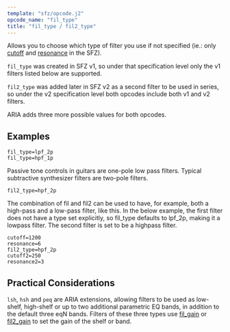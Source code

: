 ```yaml
---
template: "sfz/opcode.j2"
opcode_name: "fil_type"
title: "fil_type / fil2_type"
---
```

Allows you to choose which type of filter you use if not specified
(ie.: only [cutoff] and [resonance] in the SFZ).

`fil_type` was created in SFZ v1, so under that specification level only the
v1 filters listed below are supported.

`fil2_type` was added later in SFZ v2 as a second filter to be used in series,
so under the v2 specification level both opcodes include both v1 and v2 filters.

ARIA adds three more possible values for both opcodes.

## Examples

```sfz
fil_type=lpf_2p
fil_type=hpf_1p
```

Passive tone controls in guitars are one-pole low pass filters.
Typical subtractive synthesizer filters are two-pole filters.

```sfz
fil2_type=hpf_2p
```

The combination of fil and fil2 can be used to have, for
example, both a high-pass and a low-pass filter, like this.
In the below example, the first filter does not have a type
set explicitly, so fil_type defaults to lpf_2p, making it
a lowpass filter. The second filter is set to be a highpass filter.

```sfz
cutoff=1200
resonance=6
fil2_type=hpf_2p
cutoff2=250
resonance2=3
```

## Practical Considerations

`lsh`, `hsh` and `peq` are ARIA extensions, allowing filters to be used as low-shelf,
high-shelf or up to two additional parametric EQ bands,
in addition to the default three eqN bands.
Filters of these three types use [fil_gain] or [fil2_gain]
to set the gain of the shelf or band.


[cutoff]:    cutoff.md
[fil_gain]:  fil_gain.md
[fil2_gain]: fil2_gain.md
[resonance]: resonance.md
